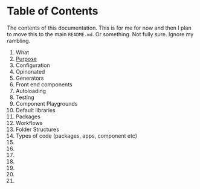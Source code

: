 # Table of Contents

The contents of this documentation. This is for me for now and then I plan to move this to the main `README.md`. Or something. Not fully sure. Ignore my rambling.

1. What
1. [Purpose](./purpose.md)
1. Configuration
1. Opinonated
1. Generators
1. Front end components
1. Autoloading
1. Testing
1. Component Playgrounds
1. Default libraries
1. Packages
1. Workflows
1. Folder Structures
1. Types of code (packages, apps, component etc)
1. 
1. 
1. 
1. 
1. 
1. 
1. 

